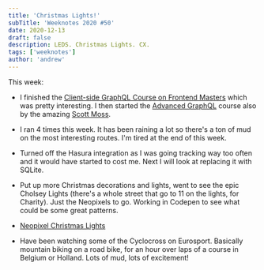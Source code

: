 ```yaml
---
title: 'Christmas Lights!'
subTitle: 'Weeknotes 2020 #50'
date: 2020-12-13
draft: false
description: LEDS. Christmas Lights. CX.
tags: ['weeknotes']
author: 'andrew'
---
```


This week:

-   I finished the [Client-side GraphQL Course on Frontend Masters](https://frontendmasters.com/courses/client-graphql-react/) which was pretty interesting. I then started the [Advanced GraphQL](https://frontendmasters.com/courses/advanced-graphql-v2/) course also by the amazing [Scott Moss](https://twitter.com/scotups).

-   I ran 4 times this week. It has been raining a lot so there's a ton of mud on the most interesting routes. I'm tired at the end of this week.

-   Turned off the Hasura integration as I was going tracking way too often and it would have started to cost me. Next I will look at replacing it with SQLite.

-   Put up more Christmas decorations and lights, went to see the epic Cholsey Lights (there's a whole street that go to 11 on the lights, for Charity). Just the Neopixels to go. Working in Codepen to see what could be some great patterns.

-   [Neopixel Christmas Lights](https://codepen.io/ventureharbour/pen/YzGpeBg?editors=0010)

-   Have been watching some of the Cyclocross on Eurosport. Basically mountain biking on a road bike, for an hour over laps of a course in Belgium or Holland. Lots of mud, lots of excitement!
